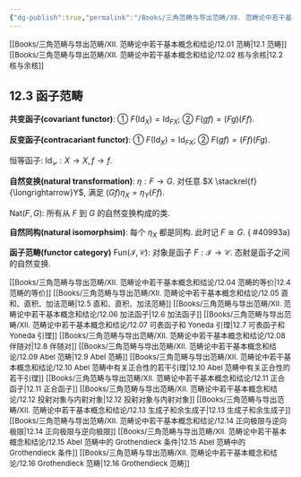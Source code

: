 ```yaml
---
{"dg-publish":true,"permalink":"/Books/三角范畴与导出范畴/Ⅻ. 范畴论中若干基本概念和结论/12.03 函子范畴/","dgPassFrontmatter":true,"created":"2024-07-06T09:51:15.800+08:00","updated":"2024-09-03T10:23:27.789+08:00"}
---
```


<font size="2"> [[Books/三角范畴与导出范畴/Ⅻ. 范畴论中若干基本概念和结论/12.01 范畴\|12.1 范畴]]   </font>
<font size="2"> [[Books/三角范畴与导出范畴/Ⅻ. 范畴论中若干基本概念和结论/12.02 核与余核\|12.2 核与余核]]   </font>
## 12.3 函子范畴

**共变函子(covariant functor)**: ① $F(\mathrm{Id}_{X})=\mathrm{Id}_{FX}$; ② $F(gf)=(Fg)(Ff)$.

**反变函子(contracariant functor)**: ① $F(\mathrm{Id}_{X})=\mathrm{Id}_{FX}$; ② $F(gf)=(Ff)(Fg)$.

恒等函子: $\mathrm{Id}_{\mathcal{C}}:X\rightarrow X,f\rightarrow f$.

**自然变换(natural transformation)**:  $\eta:F\rightarrow G$. 对任意 $X \stackrel{f}{\longrightarrow}Y$, 满足 $(Gf)\eta_{X}=\eta_{Y}(Ff)$.

$\mathrm{Nat}(F,G)$: 所有从 $F$ 到 $G$ 的自然变换构成的类.

**自然同构(natural isomorphsim)**: 每个 $\eta_{X}$ 都是同构. 此时记 $F\cong G$.
{ #40993a}


**函子范畴(functor category)** $\mathrm{Fun}(\mathcal{I,C})$: 对象是函子 $F:\mathcal{I}\rightarrow \mathcal{C}$. 态射是函子之间的自然变换.

<font size="2"> [[Books/三角范畴与导出范畴/Ⅻ. 范畴论中若干基本概念和结论/12.04 范畴的等价\|12.4 范畴的等价]]  </font>
<font size="2"> [[Books/三角范畴与导出范畴/Ⅻ. 范畴论中若干基本概念和结论/12.05 直和、直积、加法范畴\|12.5 直和、直积、加法范畴]]   </font>
<font size="2"> [[Books/三角范畴与导出范畴/Ⅻ. 范畴论中若干基本概念和结论/12.06 加法函子\|12.6 加法函子]]   </font>
<font size="2"> [[Books/三角范畴与导出范畴/Ⅻ. 范畴论中若干基本概念和结论/12.07 可表函子和 Yoneda 引理\|12.7 可表函子和 Yoneda 引理]]   </font>
<font size="2"> [[Books/三角范畴与导出范畴/Ⅻ. 范畴论中若干基本概念和结论/12.08 伴随对\|12.8 伴随对]]   </font>
<font size="2"> [[Books/三角范畴与导出范畴/Ⅻ. 范畴论中若干基本概念和结论/12.09 Abel 范畴\|12.9 Abel 范畴]]   </font>
<font size="2"> [[Books/三角范畴与导出范畴/Ⅻ. 范畴论中若干基本概念和结论/12.10 Abel 范畴中有关正合性的若干引理\|12.10 Abel 范畴中有关正合性的若干引理]]   </font>
<font size="2"> [[Books/三角范畴与导出范畴/Ⅻ. 范畴论中若干基本概念和结论/12.11 正合函子\|12.11 正合函子]]   </font>
<font size="2"> [[Books/三角范畴与导出范畴/Ⅻ. 范畴论中若干基本概念和结论/12.12 投射对象与内射对象\|12.12 投射对象与内射对象]]  </font>
<font size="2"> [[Books/三角范畴与导出范畴/Ⅻ. 范畴论中若干基本概念和结论/12.13 生成子和余生成子\|12.13 生成子和余生成子]]   </font>
<font size="2"> [[Books/三角范畴与导出范畴/Ⅻ. 范畴论中若干基本概念和结论/12.14 正向极限与逆向极限\|12.14 正向极限与逆向极限]]   </font>
<font size="2"> [[Books/三角范畴与导出范畴/Ⅻ. 范畴论中若干基本概念和结论/12.15 Abel 范畴中的 Grothendieck 条件\|12.15 Abel 范畴中的 Grothendieck 条件]]   </font>
<font size="2"> [[Books/三角范畴与导出范畴/Ⅻ. 范畴论中若干基本概念和结论/12.16 Grothendieck 范畴\|12.16 Grothendieck 范畴]]  </font>